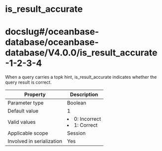 is_result_accurate
=======================================
# docslug#/oceanbase-database/oceanbase-database/V4.0.0/is_result_accurate-1-2-3-4
When a query carries a topk hint, is_result_accurate indicates whether the query result is correct.


| **Property**              | **Description** |
|---------------------------|--------------------------------------------------------------------------------------------------------|
| Parameter type            | Boolean |
| Default value             | 1 |
| Valid values              | <li> 0: Incorrect   <li> 1: Correct |
| Applicable scope          | Session |
| Involved in serialization | Yes |



